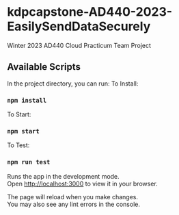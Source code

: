 # kdpcapstone-AD440-2023-EasilySendDataSecurely

Winter 2023 AD440 Cloud Practicum Team Project

## Available Scripts

In the project directory, you can run:
To Install:

### `npm install`

To Start:

### `npm start`

To Test:

### `npm run test`

Runs the app in the development mode.\
Open [http://localhost:3000](http://localhost:3000) to view it in your browser.

The page will reload when you make changes.\
You may also see any lint errors in the console.
